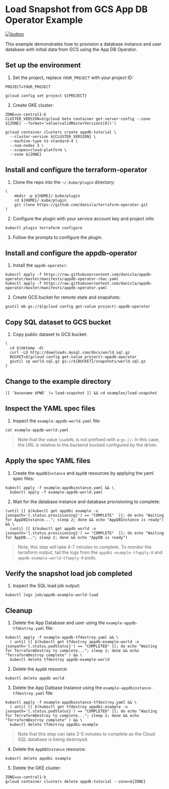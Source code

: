 # Load Snapshot from GCS App DB Operator Example

[![button](http://gstatic.com/cloudssh/images/open-btn.png)](https://console.cloud.google.com/cloudshell/open?git_repo=https://github.com/danisla/appdb-operator&working_dir=examples/load-snapshot&page=shell&tutorial=README.md)

This example demonstrates how to provision a database instance and user database with initial data from GCS using the App DB Operator.

## Set up the environment

1. Set the project, replace `YOUR_PROJECT` with your project ID:

```
PROJECT=YOUR_PROJECT
```

```
gcloud config set project ${PROJECT}
```

2. Create GKE cluster:

```
ZONE=us-central1-b
CLUSTER_VERSION=$(gcloud beta container get-server-config --zone ${ZONE} --format='value(validMasterVersions[0])')

gcloud container clusters create appdb-tutorial \
  --cluster-version ${CLUSTER_VERSION} \
  --machine-type n1-standard-4 \
  --num-nodes 3 \
  --scopes=cloud-platform \
  --zone ${ZONE}
```

## Install and configure the terraform-operator

1. Clone the repo into the `~/.kube/plugin` directory:

```
(
    mkdir -p ${HOME}/.kube/plugin
    cd ${HOME}/.kube/plugin
    git clone https://github.com/danisla/terraform-operator.git
)
```

2. Configure the plugin with your service account key and project info:

```
kubectl plugin terraform configure
```

3. Follow the prompts to configure the plugin.

## Install and configure the appdb-operator

1. Install the `appdb-operator`:

```
kubectl apply -f https://raw.githubusercontent.com/danisla/appdb-operator/master/manifests/appdb-operator-rbac.yaml
kubectl apply -f https://raw.githubusercontent.com/danisla/appdb-operator/master/manifests/appdb-operator.yaml
```

2. Create GCS bucket for remote state and snapshots:

```
gsutil mb gs://$(gcloud config get-value project)-appdb-operator
```

## Copy SQL dataset to GCS bucket

1. Copy public dataset to GCS bucket:

```
(
  cd $(mktemp -d)
  curl -LO http://downloads.mysql.com/docs/world.sql.gz
  BUCKET=$(gcloud config get-value project)-appdb-operator
  gsutil cp world.sql.gz gs://${BUCKET}/snapshots/world.sql.gz
)
```

## Change to the example directory

```
[[ `basename $PWD` != load-snapshot ]] && cd examples/load-snapshot
```

## Inspect the YAML spec files

1. Inspect the `example-appdb-world.yaml` file:

```
cat example-appdb-world.yaml
```

> Note that the value `loadURL` is not prefixed with a `gs://`. In this case, the URL is relative to the backend bucked configured by the driver.

## Apply the spec YAML files

1. Create the `AppDBInstance` and `AppDB` resources by applying the yaml spec files:

```
kubectl apply -f example-appdbinstance.yaml && \
  kubectl apply -f example-appdb-world.yaml
```

2. Wait for the database instance and database provisioning to complete:

```
(until [[ $(kubectl get appdbi example -o jsonpath='{.status.provisioning}') == "COMPLETE"  ]]; do echo "Waiting for AppDBInstance..."; sleep 2; done && echo "AppDBInstance is ready") && \
  (until [[ $(kubectl get appdb world -o jsonpath='{.status.provisioning}') == "COMPLETE"  ]]; do echo "Waiting for AppDB..."; sleep 2; done && echo "AppDB is ready")
```

> Note, this step will take 4-7 minutes to complete. To monitor the terraform output, tail the logs from the `appdbi-example-tfapply-0` and `appdb-example-world-tfapply-0` pods.

## Verify the snapshot load job completed

1. Inspect the SQL load job output:

```
kubectl logs job/appdb-example-world-load
```

## Cleanup

1. Delete the App Database and user using the `example-appdb-tfdestroy.yaml` file:

```
kubectl apply -f example-appdb-tfdestroy.yaml && \
  ( until [[ $(kubectl get tfdestroy appdb-example-world -o jsonpath='{.status.podStatus}') == "COMPLETED" ]]; do echo "Waiting for TerraformDestroy to complete..."; sleep 2; done && echo "TerraformDestroy complete" ) && \
  kubectl delete tfdestroy appdb-example-world
```

2. Delete the `AppDB` resource:

```
kubectl delete appdb world
```

3. Delete the App Datbase Instance using the `example-appdbinstance-tfdestroy.yaml` file:

```
kubectl apply -f example-appdbinstance-tfdestroy.yaml && \
  ( until [[ $(kubectl get tfdestroy appdbi-example -o jsonpath='{.status.podStatus}') == "COMPLETED" ]]; do echo "Waiting for TerraformDestroy to complete..."; sleep 2; done && echo "TerraformDestroy complete" ) && \
  kubectl delete tfdestroy appdbi-example
```

> Note that this step can take 2-5 minutes to complete as the Cloud SQL database is being destroyed. 

4. Delete the `AppDBInstance` resource:

```
kubectl delete appdbi example
```

5. Delete the GKE cluster:

```
ZONE=us-central1-b
gcloud container clusters delete appdb-tutorial --zone=${ZONE}
```